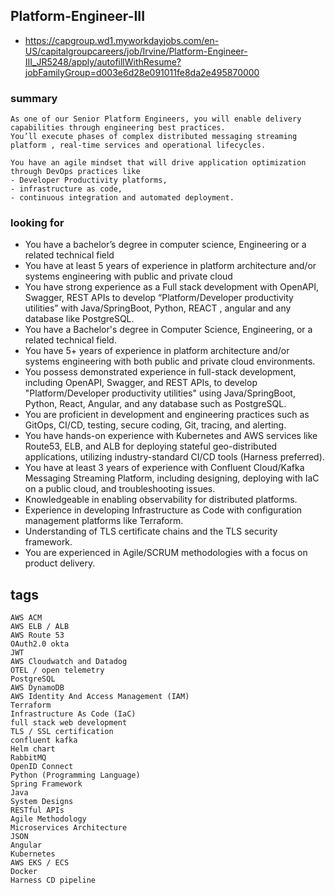 ## Platform-Engineer-III
- https://capgroup.wd1.myworkdayjobs.com/en-US/capitalgroupcareers/job/Irvine/Platform-Engineer-III_JR5248/apply/autofillWithResume?jobFamilyGroup=d003e6d28e091011fe8da2e495870000


### summary
```
As one of our Senior Platform Engineers, you will enable delivery capabilities through engineering best practices. 
You’ll execute phases of complex distributed messaging streaming platform , real-time services and operational lifecycles. 
 
You have an agile mindset that will drive application optimization through DevOps practices like 
- Developer Productivity platforms, 
- infrastructure as code, 
- continuous integration and automated deployment.
```

### looking for
- You have a bachelor’s degree in computer science, Engineering or a related technical field
- You have at least 5 years of experience in platform architecture and/or systems engineering with public and private cloud
- You have strong experience as a Full stack development with OpenAPI, Swagger, REST APIs to develop “Platform/Developer productivity utilities” with Java/SpringBoot, Python, REACT , angular and any database like PostgreSQL.
- You have a Bachelor's degree in Computer Science, Engineering, or a related technical field.
- You have 5+ years of experience in platform architecture and/or systems engineering with both public and private cloud environments.
- You possess demonstrated experience in full-stack development, including OpenAPI, Swagger, and REST APIs, to develop "Platform/Developer productivity utilities" using Java/SpringBoot, Python, React, Angular, and any database such as PostgreSQL.
- You are proficient in development and engineering practices such as GitOps, CI/CD, testing, secure coding, Git, tracing, and alerting.
- You have hands-on experience with Kubernetes and AWS services like Route53, ELB, and ALB for deploying stateful geo-distributed applications, utilizing industry-standard CI/CD tools (Harness preferred).
- You have at least 3 years of experience with Confluent Cloud/Kafka Messaging Streaming Platform, including designing, deploying with IaC on a public cloud, and troubleshooting issues.
- Knowledgeable in enabling observability for distributed platforms.
- Experience in developing Infrastructure as Code with configuration management platforms like Terraform.
- Understanding of TLS certificate chains and the TLS security framework.
- You are experienced in Agile/SCRUM methodologies with a focus on product delivery.

## tags
```
AWS ACM
AWS ELB / ALB
AWS Route 53
OAuth2.0 okta
JWT
AWS Cloudwatch and Datadog
OTEL / open telemetry
PostgreSQL
AWS DynamoDB
AWS Identity And Access Management (IAM)
Terraform
Infrastructure As Code (IaC)
full stack web development
TLS / SSL certification
confluent kafka
Helm chart
RabbitMQ
OpenID Connect
Python (Programming Language)
Spring Framework
Java
System Designs
RESTful APIs
Agile Methodology
Microservices Architecture
JSON
Angular
Kubernetes
AWS EKS / ECS
Docker
Harness CD pipeline

```